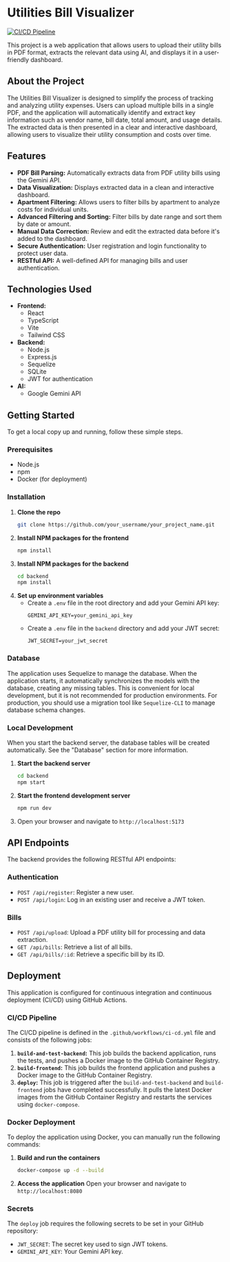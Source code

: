 # Utilities Bill Visualizer

[![CI/CD Pipeline](https://github.com/MohammadMushfiqurRahman/utilities_bill_visualizer/actions/workflows/ci-cd.yml/badge.svg)](https://github.com/MohammadMushfiqurRahman/utilities_bill_visualizer/actions/workflows/ci-cd.yml)

This project is a web application that allows users to upload their utility bills in PDF format, extracts the relevant data using AI, and displays it in a user-friendly dashboard.

## About the Project

The Utilities Bill Visualizer is designed to simplify the process of tracking and analyzing utility expenses. Users can upload multiple bills in a single PDF, and the application will automatically identify and extract key information such as vendor name, bill date, total amount, and usage details. The extracted data is then presented in a clear and interactive dashboard, allowing users to visualize their utility consumption and costs over time.

## Features

- **PDF Bill Parsing:** Automatically extracts data from PDF utility bills using the Gemini API.
- **Data Visualization:** Displays extracted data in a clean and interactive dashboard.
- **Apartment Filtering:** Allows users to filter bills by apartment to analyze costs for individual units.
- **Advanced Filtering and Sorting:** Filter bills by date range and sort them by date or amount.
- **Manual Data Correction:** Review and edit the extracted data before it's added to the dashboard.
- **Secure Authentication:** User registration and login functionality to protect user data.
- **RESTful API:** A well-defined API for managing bills and user authentication.

## Technologies Used

- **Frontend:**
  - React
  - TypeScript
  - Vite
  - Tailwind CSS
- **Backend:**
  - Node.js
  - Express.js
  - Sequelize
  - SQLite
  - JWT for authentication
- **AI:**
  - Google Gemini API

## Getting Started

To get a local copy up and running, follow these simple steps.

### Prerequisites

- Node.js
- npm
- Docker (for deployment)

### Installation

1. **Clone the repo**
   ```sh
   git clone https://github.com/your_username/your_project_name.git
   ```
2. **Install NPM packages for the frontend**
   ```sh
   npm install
   ```
3. **Install NPM packages for the backend**
   ```sh
   cd backend
   npm install
   ```
4. **Set up environment variables**
   - Create a `.env` file in the root directory and add your Gemini API key:
     ```
     GEMINI_API_KEY=your_gemini_api_key
     ```
   - Create a `.env` file in the `backend` directory and add your JWT secret:
     ```
     JWT_SECRET=your_jwt_secret
     ```

### Database

The application uses Sequelize to manage the database. When the application starts, it automatically synchronizes the models with the database, creating any missing tables. This is convenient for local development, but it is not recommended for production environments. For production, you should use a migration tool like `Sequelize-CLI` to manage database schema changes.

### Local Development

When you start the backend server, the database tables will be created automatically. See the "Database" section for more information.

1. **Start the backend server**
   ```sh
   cd backend
   npm start
   ```
2. **Start the frontend development server**
   ```sh
   npm run dev
   ```
3. Open your browser and navigate to `http://localhost:5173`

## API Endpoints

The backend provides the following RESTful API endpoints:

### Authentication

- `POST /api/register`: Register a new user.
- `POST /api/login`: Log in an existing user and receive a JWT token.

### Bills

- `POST /api/upload`: Upload a PDF utility bill for processing and data extraction.
- `GET /api/bills`: Retrieve a list of all bills.
- `GET /api/bills/:id`: Retrieve a specific bill by its ID.

## Deployment

This application is configured for continuous integration and continuous deployment (CI/CD) using GitHub Actions.

### CI/CD Pipeline

The CI/CD pipeline is defined in the `.github/workflows/ci-cd.yml` file and consists of the following jobs:

1.  **`build-and-test-backend`:** This job builds the backend application, runs the tests, and pushes a Docker image to the GitHub Container Registry.
2.  **`build-frontend`:** This job builds the frontend application and pushes a Docker image to the GitHub Container Registry.
3.  **`deploy`:** This job is triggered after the `build-and-test-backend` and `build-frontend` jobs have completed successfully. It pulls the latest Docker images from the GitHub Container Registry and restarts the services using `docker-compose`.

### Docker Deployment

To deploy the application using Docker, you can manually run the following commands:

1. **Build and run the containers**
   ```sh
   docker-compose up -d --build
   ```
2. **Access the application**
   Open your browser and navigate to `http://localhost:8080`

### Secrets

The `deploy` job requires the following secrets to be set in your GitHub repository:

- `JWT_SECRET`: The secret key used to sign JWT tokens.
- `GEMINI_API_KEY`: Your Gemini API key.
